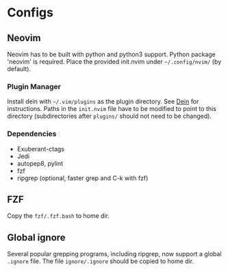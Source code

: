 # Configs

## Neovim

Neovim has to be built with python and python3 support. Python package 'neovim'
is required. Place the provided init.nvim under `~/.config/nvim/` (by default).

### Plugin Manager

Install dein with `~/.vim/plugins` as the plugin directory. See
[Dein](https://github.com/Shougo/dein.vim) for instructions. Paths in the `init.nvim`
file have to be modified to point to this directory (subdirectories after
`plugins/` should not need to be changed).

### Dependencies

- Exuberant-ctags
- Jedi
- autopep8, pylint
- fzf 
- ripgrep (optional, faster grep and C-k with fzf)

## FZF

Copy the `fzf/.fzf.bash` to home dir.

## Global ignore

Several popular grepping programs, including ripgrep, now support a global
`.ignore` file. The file `ignore/.ignore` should be copied to home dir.
